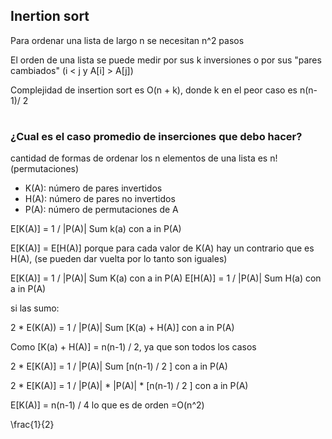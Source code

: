 ## Inertion sort

Para ordenar una lista de largo n se necesitan n^2 pasos 

El orden de una lista se puede medir por sus k inversiones o por sus "pares cambiados" (i < j y A[i] > A[j])

Complejidad de insertion sort es O(n + k), donde k en el peor caso es n(n-1)/ 2

#

### ¿Cual es el caso promedio de inserciones que debo hacer?

cantidad de formas de ordenar los n elementos de una lista es n! (permutaciones)

-  K(A): número de pares invertidos
-  H(A): número de pares no invertidos
- P(A): número de permutaciones de A

E[K(A)] = 1 / |P(A)| Sum k(a) con a in P(A)

E[K(A)] = E[H(A)] porque para cada valor de K(A) hay un contrario que es H(A), (se pueden dar vuelta por lo tanto son iguales)

E[K(A)] = 1 / |P(A)| Sum K(a) con a in P(A)
E[H(A)] = 1 / |P(A)| Sum H(a) con a in P(A)

si las sumo:

2 * E(K(A)) = 1 / |P(A)| Sum [K(a) + H(A)] con a in P(A)

Como [K(a) + H(A)] = n(n-1) / 2, ya que son todos los casos 

2 * E[K(A)] = 1 / |P(A)| Sum [n(n-1) / 2 ] con a in P(A)

2 * E[K(A)] = 1 / |P(A)| *  |P(A)| * [n(n-1) / 2 ] con a in P(A)

E[K(A)] = n(n-1) / 4 lo que es de orden =O(n^2)

\frac{1}{2}

